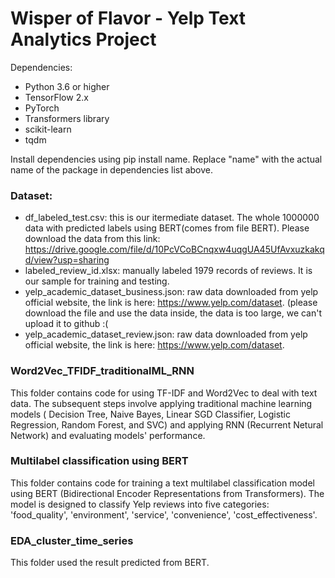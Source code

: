 # Wisper of Flavor - Yelp Text Analytics Project

Dependencies:

- Python 3.6 or higher
- TensorFlow 2.x
- PyTorch
- Transformers library
- scikit-learn
- tqdm

Install dependencies using pip install name. Replace "name" with the actual name of the package in dependencies list above.

### Dataset:
- df_labeled_test.csv: this is our itermediate dataset. The whole 1000000 data with predicted labels using BERT(comes from file BERT). Please download the data from this link: https://drive.google.com/file/d/10PcVCoBCnqxw4uqgUA45UfAvxuzkakqd/view?usp=sharing
- labeled_review_id.xlsx: manually labeled 1979 records of reviews. It is our sample for training and testing.
- yelp_academic_dataset_business.json: raw data downloaded from yelp official website, the link is here: https://www.yelp.com/dataset. (please download the file and use the data inside, the data is too large, we can't upload it to github :(
- yelp_academic_dataset_review.json: raw data downloaded from yelp official website, the link is here: https://www.yelp.com/dataset.


### Word2Vec_TFIDF_traditionalML_RNN
This folder contains code for using TF-IDF and Word2Vec to deal with text data. The subsequent steps involve applying traditional machine learning models ( Decision Tree, Naive Bayes, Linear SGD Classifier, Logistic Regression, Random Forest, and SVC) and applying RNN (Recurrent Netural Network) and evaluating models' performance.

### Multilabel classification using BERT
This folder contains code for training a text multilabel classification model using BERT (Bidirectional Encoder Representations from Transformers). The model is designed to classify Yelp reviews into five categories: 'food_quality', 'environment', 'service', 'convenience', 'cost_effectiveness'.

### EDA_cluster_time_series
This folder used the result predicted from BERT. 





